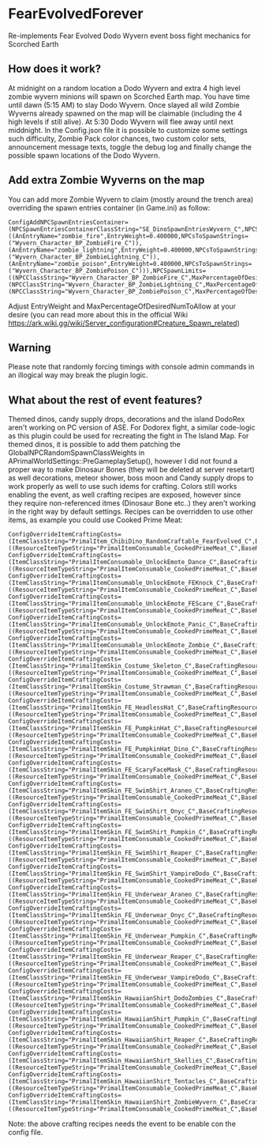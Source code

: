 # FearEvolvedForever
Re-implements Fear Evolved Dodo Wyvern event boss fight mechanics for Scorched Earth

## How does it work?
At midnight on a random location a Dodo Wyvern and extra 4 high level zombie wyvern minions will spawn on Scorched Earth map.
You have time until dawn (5:15 AM) to slay Dodo Wyvern. Once slayed all wild Zombie Wyverns already spawned on the map will be claimable (including the 4 high levels if still alive).
At 5:30 Dodo Wyvern will flee away until next middnight.
In the Config.json file it is possible to customize some settings such difficulty, Zombie Pack color chances, two custom color sets, announcement message texts, toggle the debug log and finally change the possible spawn locations of the Dodo Wyvern.

## Add extra Zombie Wyverns on the map
You can add more Zombie Wyvern to claim (mostly around the trench area) overriding the spawn entries container (in Game.ini) as follow:
```
ConfigAddNPCSpawnEntriesContainer=(NPCSpawnEntriesContainerClassString="SE_DinoSpawnEntriesWyvern_C",NPCSpawnEntries=((AnEntryName="zombie_fire",EntryWeight=0.400000,NPCsToSpawnStrings=("Wyvern_Character_BP_ZombieFire_C")),(AnEntryName="zombie_lightning",EntryWeight=0.400000,NPCsToSpawnStrings=("Wyvern_Character_BP_ZombieLightning_C")),(AnEntryName="zombie_poison",EntryWeight=0.400000,NPCsToSpawnStrings=("Wyvern_Character_BP_ZombiePoison_C"))),NPCSpawnLimits=((NPCClassString="Wyvern_Character_BP_ZombieFire_C",MaxPercentageOfDesiredNumToAllow=1.000000),(NPCClassString="Wyvern_Character_BP_ZombieLightning_C",MaxPercentageOfDesiredNumToAllow=1.000000),(NPCClassString="Wyvern_Character_BP_ZombiePoison_C",MaxPercentageOfDesiredNumToAllow=1.000000)))
```
Adjust EntryWeight and MaxPercentageOfDesiredNumToAllow at your desire (you can read more about this in the official Wiki https://ark.wiki.gg/wiki/Server_configuration#Creature_Spawn_related)

## Warning
Please note that randomly forcing timings with console admin commands in an illogical way may break the plugin logic.

## What about the rest of event features?
Themed dinos, candy supply drops, decorations and the island DodoRex aren't working on PC version of ASE.
For Dodorex fight, a similar code-logic as this plugin could be used for recreating the fight in The Island Map.
For themed dinos, it is possible to add them patching the GlobalNPCRandomSpawnClassWeights in APrimalWorldSettings::PreGameplaySetup(), however I did not found a proper way to make Dinosaur Bones (they will be deleted at server resetart) as well decorations, meteor shower, boss moon and Candy supply drops to work properly as well to use such idems for crafting.
Colors still works enabling the event, as well crafting recipes are exposed, however since they require non-referenced itmes (Dinosaur Bone etc..) they aren't working in the right way by default settings.
Recipes can be overridden to use other items, as example you could use Cooked Prime Meat:
```
ConfigOverrideItemCraftingCosts=(ItemClassString="PrimalItem_ChibiDino_RandomCraftable_FearEvolved_C",BaseCraftingResourceRequirements=((ResourceItemTypeString="PrimalItemConsumable_CookedPrimeMeat_C",BaseResourceRequirement=6.000000,bCraftingRequireExactResourceType=True)))
ConfigOverrideItemCraftingCosts=(ItemClassString="PrimalItemConsumable_UnlockEmote_Dance_C",BaseCraftingResourceRequirements=((ResourceItemTypeString="PrimalItemConsumable_CookedPrimeMeat_C",BaseResourceRequirement=10.000000,bCraftingRequireExactResourceType=True)))
ConfigOverrideItemCraftingCosts=(ItemClassString="PrimalItemConsumable_UnlockEmote_FEKnock_C",BaseCraftingResourceRequirements=((ResourceItemTypeString="PrimalItemConsumable_CookedPrimeMeat_C",BaseResourceRequirement=10.000000,bCraftingRequireExactResourceType=True)))
ConfigOverrideItemCraftingCosts=(ItemClassString="PrimalItemConsumable_UnlockEmote_FEScare_C",BaseCraftingResourceRequirements=((ResourceItemTypeString="PrimalItemConsumable_CookedPrimeMeat_C",BaseResourceRequirement=10.000000,bCraftingRequireExactResourceType=True)))
ConfigOverrideItemCraftingCosts=(ItemClassString="PrimalItemConsumable_UnlockEmote_Panic_C",BaseCraftingResourceRequirements=((ResourceItemTypeString="PrimalItemConsumable_CookedPrimeMeat_C",BaseResourceRequirement=10.000000,bCraftingRequireExactResourceType=True)))
ConfigOverrideItemCraftingCosts=(ItemClassString="PrimalItemConsumable_UnlockEmote_Zombie_C",BaseCraftingResourceRequirements=((ResourceItemTypeString="PrimalItemConsumable_CookedPrimeMeat_C",BaseResourceRequirement=10.000000,bCraftingRequireExactResourceType=True)))
ConfigOverrideItemCraftingCosts=(ItemClassString="PrimalItemSkin_Costume_Skeleton_C",BaseCraftingResourceRequirements=((ResourceItemTypeString="PrimalItemConsumable_CookedPrimeMeat_C",BaseResourceRequirement=20.000000,bCraftingRequireExactResourceType=True)))
ConfigOverrideItemCraftingCosts=(ItemClassString="PrimalItemSkin_Costume_Strawman_C",BaseCraftingResourceRequirements=((ResourceItemTypeString="PrimalItemConsumable_CookedPrimeMeat_C",BaseResourceRequirement=20.000000,bCraftingRequireExactResourceType=True)))
ConfigOverrideItemCraftingCosts=(ItemClassString="PrimalItemSkin_FE_HeadlessHat_C",BaseCraftingResourceRequirements=((ResourceItemTypeString="PrimalItemConsumable_CookedPrimeMeat_C",BaseResourceRequirement=5.000000,bCraftingRequireExactResourceType=True)))
ConfigOverrideItemCraftingCosts=(ItemClassString="PrimalItemSkin_FE_PumpkinHat_C",BaseCraftingResourceRequirements=((ResourceItemTypeString="PrimalItemConsumable_CookedPrimeMeat_C",BaseResourceRequirement=5.000000,bCraftingRequireExactResourceType=True)))
ConfigOverrideItemCraftingCosts=(ItemClassString="PrimalItemSkin_FE_PumpkinHat_Dino_C",BaseCraftingResourceRequirements=((ResourceItemTypeString="PrimalItemConsumable_CookedPrimeMeat_C",BaseResourceRequirement=5.000000,bCraftingRequireExactResourceType=True)))
ConfigOverrideItemCraftingCosts=(ItemClassString="PrimalItemSkin_FE_ScaryFaceMask_C",BaseCraftingResourceRequirements=((ResourceItemTypeString="PrimalItemConsumable_CookedPrimeMeat_C",BaseResourceRequirement=5.000000,bCraftingRequireExactResourceType=True)))
ConfigOverrideItemCraftingCosts=(ItemClassString="PrimalItemSkin_FE_SwimShirt_Araneo_C",BaseCraftingResourceRequirements=((ResourceItemTypeString="PrimalItemConsumable_CookedPrimeMeat_C",BaseResourceRequirement=5.000000,bCraftingRequireExactResourceType=True)))
ConfigOverrideItemCraftingCosts=(ItemClassString="PrimalItemSkin_FE_SwimShirt_Onyc_C",BaseCraftingResourceRequirements=((ResourceItemTypeString="PrimalItemConsumable_CookedPrimeMeat_C",BaseResourceRequirement=5.000000,bCraftingRequireExactResourceType=True)))
ConfigOverrideItemCraftingCosts=(ItemClassString="PrimalItemSkin_FE_SwimShirt_Pumpkin_C",BaseCraftingResourceRequirements=((ResourceItemTypeString="PrimalItemConsumable_CookedPrimeMeat_C",BaseResourceRequirement=5.000000,bCraftingRequireExactResourceType=True)))
ConfigOverrideItemCraftingCosts=(ItemClassString="PrimalItemSkin_FE_SwimShirt_Reaper_C",BaseCraftingResourceRequirements=((ResourceItemTypeString="PrimalItemConsumable_CookedPrimeMeat_C",BaseResourceRequirement=5.000000,bCraftingRequireExactResourceType=True)))
ConfigOverrideItemCraftingCosts=(ItemClassString="PrimalItemSkin_FE_SwimShirt_VampireDodo_C",BaseCraftingResourceRequirements=((ResourceItemTypeString="PrimalItemConsumable_CookedPrimeMeat_C",BaseResourceRequirement=5.000000,bCraftingRequireExactResourceType=True)))
ConfigOverrideItemCraftingCosts=(ItemClassString="PrimalItemSkin_FE_Underwear_Araneo_C",BaseCraftingResourceRequirements=((ResourceItemTypeString="PrimalItemConsumable_CookedPrimeMeat_C",BaseResourceRequirement=5.000000,bCraftingRequireExactResourceType=True)))
ConfigOverrideItemCraftingCosts=(ItemClassString="PrimalItemSkin_FE_Underwear_Onyc_C",BaseCraftingResourceRequirements=((ResourceItemTypeString="PrimalItemConsumable_CookedPrimeMeat_C",BaseResourceRequirement=5.000000,bCraftingRequireExactResourceType=True)))
ConfigOverrideItemCraftingCosts=(ItemClassString="PrimalItemSkin_FE_Underwear_Pumpkin_C",BaseCraftingResourceRequirements=((ResourceItemTypeString="PrimalItemConsumable_CookedPrimeMeat_C",BaseResourceRequirement=5.000000,bCraftingRequireExactResourceType=True)))
ConfigOverrideItemCraftingCosts=(ItemClassString="PrimalItemSkin_FE_Underwear_Reaper_C",BaseCraftingResourceRequirements=((ResourceItemTypeString="PrimalItemConsumable_CookedPrimeMeat_C",BaseResourceRequirement=5.000000,bCraftingRequireExactResourceType=True)))
ConfigOverrideItemCraftingCosts=(ItemClassString="PrimalItemSkin_FE_Underwear_VampireDodo_C",BaseCraftingResourceRequirements=((ResourceItemTypeString="PrimalItemConsumable_CookedPrimeMeat_C",BaseResourceRequirement=5.000000,bCraftingRequireExactResourceType=True)))
ConfigOverrideItemCraftingCosts=(ItemClassString="PrimalItemSkin_HawaiianShirt_DodoZombies_C",BaseCraftingResourceRequirements=((ResourceItemTypeString="PrimalItemConsumable_CookedPrimeMeat_C",BaseResourceRequirement=5.000000,bCraftingRequireExactResourceType=True)))
ConfigOverrideItemCraftingCosts=(ItemClassString="PrimalItemSkin_HawaiianShirt_Pumpkin_C",BaseCraftingResourceRequirements=((ResourceItemTypeString="PrimalItemConsumable_CookedPrimeMeat_C",BaseResourceRequirement=5.000000,bCraftingRequireExactResourceType=True)))
ConfigOverrideItemCraftingCosts=(ItemClassString="PrimalItemSkin_HawaiianShirt_Reaper_C",BaseCraftingResourceRequirements=((ResourceItemTypeString="PrimalItemConsumable_CookedPrimeMeat_C",BaseResourceRequirement=5.000000,bCraftingRequireExactResourceType=True)))
ConfigOverrideItemCraftingCosts=(ItemClassString="PrimalItemSkin_HawaiianShirt_Skellies_C",BaseCraftingResourceRequirements=((ResourceItemTypeString="PrimalItemConsumable_CookedPrimeMeat_C",BaseResourceRequirement=5.000000,bCraftingRequireExactResourceType=True)))
ConfigOverrideItemCraftingCosts=(ItemClassString="PrimalItemSkin_HawaiianShirt_Tentacles_C",BaseCraftingResourceRequirements=((ResourceItemTypeString="PrimalItemConsumable_CookedPrimeMeat_C",BaseResourceRequirement=5.000000,bCraftingRequireExactResourceType=True)))
ConfigOverrideItemCraftingCosts=(ItemClassString="PrimalItemSkin_HawaiianShirt_ZombieWyvern_C",BaseCraftingResourceRequirements=((ResourceItemTypeString="PrimalItemConsumable_CookedPrimeMeat_C",BaseResourceRequirement=5.000000,bCraftingRequireExactResourceType=True)))
```
Note: the above crafting recipes needs the event to be enable con the config file.

